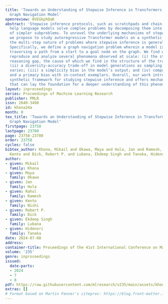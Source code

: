 ```yaml
---
title: 'Towards an Understanding of Stepwise Inference in Transformers: A Synthetic
  Graph Navigation Model'
openreview: 8VEGkphQaK
abstract: 'Stepwise inference protocols, such as scratchpads and chain-of-thought,
  help language models solve complex problems by decomposing them into a sequence
  of simpler subproblems. To unravel the underlying mechanisms of stepwise inference
  we propose to study autoregressive Transformer models on a synthetic task that embodies
  the multi-step nature of problems where stepwise inference is generally most useful.
  Specifically, we define a graph navigation problem wherein a model is tasked with
  traversing a path from a start to a goal node on the graph. We find we can empirically
  reproduce and analyze several phenomena observed at scale: (i) the stepwise inference
  reasoning gap, the cause of which we find in the structure of the training data;
  (ii) a diversity-accuracy trade-off in model generations as sampling temperature
  varies; (iii) a simplicity bias in the model’s output; and (iv) compositional generalization
  and a primacy bias with in-context exemplars. Overall, our work introduces a grounded,
  synthetic framework for studying stepwise inference and offers mechanistic hypotheses
  that can lay the foundation for a deeper understanding of this phenomenon.'
layout: inproceedings
series: Proceedings of Machine Learning Research
publisher: PMLR
issn: 2640-3498
id: khona24a
month: 0
tex_title: 'Towards an Understanding of Stepwise Inference in Transformers: A Synthetic
  Graph Navigation Model'
firstpage: 23758
lastpage: 23780
page: 23758-23780
order: 23758
cycles: false
bibtex_author: Khona, Mikail and Okawa, Maya and Hula, Jan and Ramesh, Rahul and Nishi,
  Kento and Dick, Robert P. and Lubana, Ekdeep Singh and Tanaka, Hidenori
author:
- given: Mikail
  family: Khona
- given: Maya
  family: Okawa
- given: Jan
  family: Hula
- given: Rahul
  family: Ramesh
- given: Kento
  family: Nishi
- given: Robert P.
  family: Dick
- given: Ekdeep Singh
  family: Lubana
- given: Hidenori
  family: Tanaka
date: 2024-07-08
address:
container-title: Proceedings of the 41st International Conference on Machine Learning
volume: '235'
genre: inproceedings
issued:
  date-parts:
  - 2024
  - 7
  - 8
pdf: https://raw.githubusercontent.com/mlresearch/v235/main/assets/khona24a/khona24a.pdf
extras: []
# Format based on Martin Fenner's citeproc: https://blog.front-matter.io/posts/citeproc-yaml-for-bibliographies/
---
```

